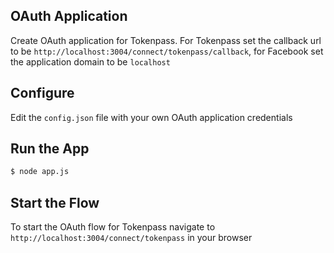 ## OAuth Application

Create OAuth application for Tokenpass. For Tokenpass set the callback url to be `http://localhost:3004/connect/tokenpass/callback`, for Facebook set the application domain to be `localhost`

## Configure

Edit the `config.json` file with your own OAuth application credentials


## Run the App

```bash
$ node app.js
```

## Start the Flow

To start the OAuth flow for Tokenpass navigate to `http://localhost:3004/connect/tokenpass` in your browser
